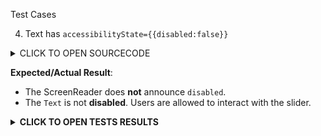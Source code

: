 Test Cases

4. Text has `accessibilityState={{disabled:false}}`

<details><summary>CLICK TO OPEN SOURCECODE</summary>
<p>

Full SourceCode Available at https://github.com/fabriziobertoglio1987/ReactNativeAwesomeProject/blob/switch-component-does-not-disable-click/App.js

```javascript
```

</p>
</details>

**Expected/Actual Result**:
- The ScreenReader does **not** announce `disabled`.
- The `Text` is not **disabled**. Users are allowed to interact with the slider.

**<details><summary>CLICK TO OPEN TESTS RESULTS</summary>**
<p>

<video src="" width="1000" />

</p>
</details>
